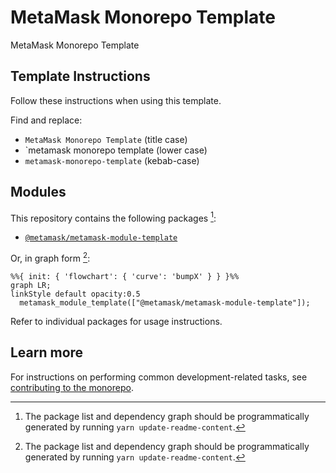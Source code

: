 # MetaMask Monorepo Template

MetaMask Monorepo Template

## Template Instructions

Follow these instructions when using this template.

Find and replace:

- `MetaMask Monorepo Template` (title case)
- `metamask monorepo template (lower case)
- `metamask-monorepo-template` (kebab-case)

## Modules

This repository contains the following packages [^fn1]:

<!-- start package list -->

- [`@metamask/metamask-module-template`](packages/metamask-module-template)

<!-- end package list -->

Or, in graph form [^fn1]:

<!-- start dependency graph -->

```mermaid
%%{ init: { 'flowchart': { 'curve': 'bumpX' } } }%%
graph LR;
linkStyle default opacity:0.5
  metamask_module_template(["@metamask/metamask-module-template"]);
```

<!-- end dependency graph -->

Refer to individual packages for usage instructions.

## Learn more

For instructions on performing common development-related tasks, see [contributing to the monorepo](./docs/contributing.md).

[^fn1]: The package list and dependency graph should be programmatically generated by running `yarn update-readme-content`.
